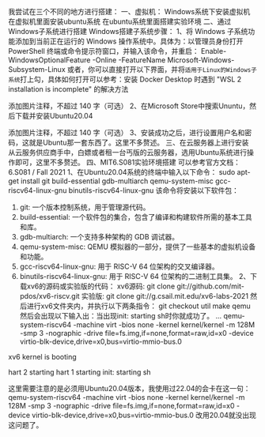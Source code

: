我尝试在三个不同的地方进行搭建：
一、虚拟机：
Windows系统下安装虚拟机
在虚拟机里面安装ubuntu系统
在ubuntu系统里面搭建实验环境
二、通过Windows子系统进行搭建
Windows搭建子系统步骤：
1、将 Windows 子系统功能添加到当前正在运行的 Windows 操作系统中。具体为：以管理员身份打开 PowerShell 终端或命令提示符窗口，并输入该命令，并重启：
Enable-WindowsOptionalFeature -Online -FeatureName Microsoft-Windows-Subsystem-Linux
或者，你可以直接打开以下界面，并将`适用于Linux的Windows子系统`打上勾，具体如何打开可以参考：安装 Docker Desktop 时遇到 "WSL 2 installation is incomplete" 的解决方法

添加图片注释，不超过 140 字（可选）
2、在Microsoft Store中搜索Ununtu，然后下载并安装Ubuntu20.04

添加图片注释，不超过 140 字（可选）
3、安装成功之后，进行设置用户名和密码，这就是Ubuntu那一套东西了。这里不多赘述。
三、在云服务器上进行安装
从云服务供应商手中，白嫖或者租一台丐版的云服务器，选用Ubuntu系统进行操作即可，这里不多赘述。
四、MIT6.S081实验环境搭建
可以参考官方文档：6.S081 / Fall 2021
1、在Ubuntu20.04系统的终端中输入以下命令：
sudo apt-get install git build-essential gdb-multiarch qemu-system-misc gcc-riscv64-linux-gnu binutils-riscv64-linux-gnu
该命令将安装以下软件包：
1. git: 一个版本控制系统，用于管理源代码。
2. build-essential: 一个软件包的集合，包含了编译和构建软件所需的基本工具和库。
3. gdb-multiarch: 一个支持多种架构的 GDB 调试器。
4. qemu-system-misc: QEMU 模拟器的一部分，提供了一些基本的虚拟机设备和功能。
5. gcc-riscv64-linux-gnu: 用于 RISC-V 64 位架构的交叉编译器。
6. binutils-riscv64-linux-gnu: 用于 RISC-V 64 位架构的二进制工具集。
2、下载xv6的源码或实验版的代码：
xv6源码:
git clone git://github.com/mit-pdos/xv6-riscv.git
实验版:
git clone git://g.csail.mit.edu/xv6-labs-2021
然后进行xv6文件夹内，并执行以下两条指令：
git checkout util
make qemu
然后会出现以下输入出：当出现init: starting sh时你就成功了。
...
qemu-system-riscv64 -machine virt -bios none -kernel kernel/kernel -m 128M -smp 3 -nographic -drive file=fs.img,if=none,format=raw,id=x0 -device virtio-blk-device,drive=x0,bus=virtio-mmio-bus.0

xv6 kernel is booting

hart 2 starting
hart 1 starting
init: starting sh

这里需要注意的是必须用Ubuntu20.04版本，我使用过22.04的会卡在这一句：
qemu-system-riscv64 -machine virt -bios none -kernel kernel/kernel -m 128M -smp 3 -nographic -drive file=fs.img,if=none,format=raw,id=x0 -device virtio-blk-device,drive=x0,bus=virtio-mmio-bus.0 
改用20.04就没出现这问题了。
